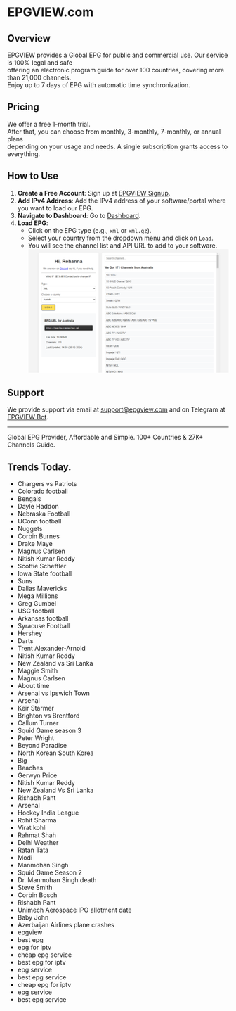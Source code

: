 # EPGVIEW.com



## Overview
EPGVIEW provides a Global EPG for public and commercial use. Our service is 100% legal and safe\
offering an electronic program guide for over 100 countries, covering more than 21,000 channels.\
Enjoy up to 7 days of EPG with automatic time synchronization.

## Pricing
We offer a free 1-month trial. \
After that, you can choose from monthly, 3-monthly, 7-monthly, or annual plans \
depending on your usage and needs. A single subscription grants access to everything.

## How to Use
1. **Create a Free Account**: Sign up at [EPGVIEW Signup](https://epgview.com/signup.php).
2. **Add IPv4 Address**: Add the IPv4 address of your software/portal where you want to load our EPG.
3. **Navigate to Dashboard**: Go to [Dashboard](https://epgview.com/dashboard.php).
4. **Load EPG**:
   - Click on the EPG type (e.g., `xml` or `xml.gz`).
   - Select your country from the dropdown menu and click on `Load`.
   - You will see the channel list and API URL to add to your software.
![EPGVIEW](img/dashboard.png)
## Support
We provide support via email at [support@epgview.com](mailto:support@epgview.com) and on Telegram at [EPGVIEW Bot](https://t.me/epgview_bot).

---

Global EPG Provider, Affordable and Simple. 100+ Countries & 27K+ Channels Guide.

## Trends Today.

- Chargers vs Patriots
- Colorado football
- Bengals
- Dayle Haddon
- Nebraska Football
- UConn football
- Nuggets
- Corbin Burnes
- Drake Maye
- Magnus Carlsen
- Nitish Kumar Reddy
- Scottie Scheffler
- Iowa State football
- Suns
- Dallas Mavericks
- Mega Millions
- Greg Gumbel
- USC football
- Arkansas football
- Syracuse Football
- Hershey
- Darts
- Trent Alexander-Arnold
- Nitish Kumar Reddy
- New Zealand vs Sri Lanka
- Maggie Smith
- Magnus Carlsen
- About time
- Arsenal vs Ipswich Town
- Arsenal
- Keir Starmer
- Brighton vs Brentford
- Callum Turner
- Squid Game season 3
- Peter Wright
- Beyond Paradise
- North Korean South Korea
- Big
- Beaches
- Gerwyn Price
- Nitish Kumar Reddy
- New Zealand Vs Sri Lanka
- Rishabh Pant
- Arsenal
- Hockey India League
- Rohit Sharma
- Virat kohli
- Rahmat Shah
- Delhi Weather
- Ratan Tata
- Modi
- Manmohan Singh
- Squid Game Season 2
- Dr. Manmohan Singh death
- Steve Smith
- Corbin Bosch
- Rishabh Pant
- Unimech Aerospace IPO allotment date
- Baby John
- Azerbaijan Airlines plane crashes
- epgview
- best epg
- epg for iptv
- cheap epg service
- best epg for iptv
- epg service
- best epg service
- cheap epg for iptv
- epg service
- best epg service
